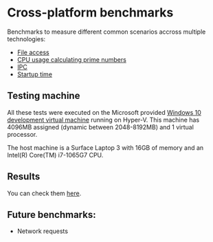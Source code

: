 # Cross-platform benchmarks

Benchmarks to measure different common scenarios accross multiple technologies:

* [File access](./file-access/readme.md)
* [CPU usage calculating prime numbers](./cpu/readme.md)
* [IPC](./ipc/readme.md)
* [Startup time](./startup/readme.md)

## Testing machine

All these tests were executed on the Microsoft provided
[Windows 10 development virtual machine](https://developer.microsoft.com/en-us/windows/downloads/virtual-machines/)
running on Hyper-V. This machine has 4096MB assigned (dynamic between
2048-8192MB) and 1 virtual processor.

The host machine is a Surface Laptop 3 with 16GB of memory and an Intel(R) Core(TM) i7-1065G7 CPU.

## Results

You can check them [here](./results.md).

## Future benchmarks:

* Network requests
